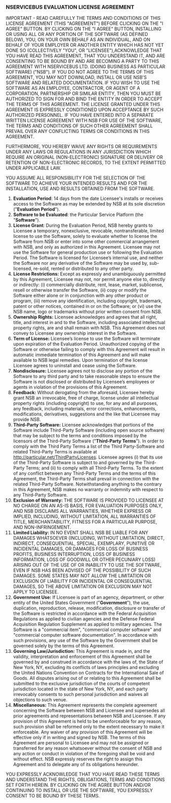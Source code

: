 ﻿### NSERVICEBUS EVALUATION LICENSE AGREEMENT

IMPORTANT - READ CAREFULLY THE TERMS AND CONDITIONS OF THIS LICENSE AGREEMENT (THIS "AGREEMENT") BEFORE CLICKING ON THE "I AGREE" BUTTON. BY CLICKING ON THE "I AGREE" BUTTON, INSTALLING OR USING ALL OR ANY PORTION OF THE SOFTWARE (AS DEFINED BELOW), YOU, ON YOUR OWN BEHALF AS AN INDIVIDUAL, AND ON BEHALF OF YOUR EMPLOYER OR ANOTHER ENTITY WHICH HAS NOT YET DONE SO (COLLECTIVELY "YOU", OR "LICENSEE"),ACKNOWLEDGE THAT YOU HAVE READ THIS AGREEMENT, THAT YOU UNDERSTAND IT, AND ARE CONSENTING TO BE BOUND BY AND ARE BECOMING A PARTY TO THIS AGREEMENT WITH NSERVICEBUS LTD. (DOING BUSINESS AS PARTICULAR SOFTWARE) ("NSB"). IF YOU DO NOT AGREE TO THE TERMS OF THIS AGREEMENT, YOU MAY NOT DOWNLOAD, INSTALL OR USE NSB'S SOFTWARE AND RELATED DOCUMENTATION. IF YOU WISH TO USE THE SOFTWARE AS AN EMPLOYEE, CONTRACTOR, OR AGENT OF A CORPORATION, PARTNERSHIP OR SIMILAR ENTITY, THEN YOU MUST BE AUTHORIZED TO SIGN FOR AND BIND THE ENTITY IN ORDER TO ACCEPT THE TERMS OF THIS AGREEMENT. THE LICENSE GRANTED UNDER THIS AGREEMENT IS EXPRESSLY CONDITIONED UPON ACCEPTANCE BY SUCH AUTHORIZED PERSONNEL. IF YOU HAVE ENTERED INTO A SEPARATE WRITTEN LICENSE AGREEMENT WITH NSB FOR USE OF THE SOFTWARE, THE TERMS AND CONDITIONS OF SUCH OTHER AGREEMENT SHALL PREVAIL OVER ANY CONFLICTING TERMS OR CONDITIONS IN THIS AGREEMENT.
    
FURTHERMORE, YOU HEREBY WAIVE ANY RIGHTS OR REQUIREMENTS UNDER ANY LAWS OR REGULATIONS IN ANY JURISDICTION WHICH REQUIRE AN ORIGINAL (NON-ELECTRONIC) SIGNATURE OR DELIVERY OR RETENTION OF NON-ELECTRONIC RECORDS, TO THE EXTENT PERMITTED UNDER APPLICABLE LAW.
    
YOU ASSUME ALL RESPONSIBILITY FOR THE SELECTION OF THE SOFTWARE TO ACHIEVE YOUR INTENDED RESULTS AND FOR THE INSTALLATION, USE AND RESULTS OBTAINED FROM THE SOFTWARE.
    
  1. **Evaluation Period**: 14 days from the date Licensee's installs or receives access to the Software as may be extended by NSB at its sole discretion ("<b>Evaluation Period</b>").
  2. **Software to be Evaluated**: the Particular Service Platform (the "<b>Software</b>").
  3. **License Grant**: During the Evaluation Period, NSB hereby grants to Licensee a temporary, nonexclusive, revocable, nontransferable, limited license to use the Software, solely to evaluate whether to license the Software from NSB or enter into some other commercial arrangement with NSB, and only as authorized in this Agreement.  Licensee may not use the Software for general production use or following the Evaluation Period. The Software is licensed for Licensee’s internal use, and neither the Software nor any derivative of the Software may be used by, sub-licensed, re-sold, rented or distributed to any other party.
  4. **License Restrictions:** Except as expressly and unambiguously permitted by this Agreement, Licensee may not, nor permit anyone else to, directly or indirectly: (i) commercially distribute, rent, lease, market, sublicense, resell or otherwise transfer the Software, (ii) copy or modify the Software either alone or in conjunction with any other product or program, (iii) remove any identification, including copyright, trademark, patent or other notices, contained in or on the Software; or (vi) use the NSB name, logo or trademarks without prior written consent from NSB.
  5. **Ownership Rights:** Licensee acknowledges and agrees that all right, title, and interest in and to the Software, including associated intellectual property rights, are and shall remain with NSB. This Agreement does not convey to Licensee any ownership interest in the Software.
  6. **Term of License:** Licensee’s license to use the Software will terminate upon expiration of the Evaluation Period. Unauthorized copying of the Software or otherwise failing to comply with this Agreement will result in automatic immediate termination of this Agreement and will make available to NSB legal remedies. Upon termination of the license Licensee agrees to uninstall and cease using the Software.
  7. **Nondisclosure:** Licensee agrees not to disclose any portion of the Software to any third party and to take reasonable steps to ensure the Software is not disclosed or distributed by Licensee’s employees or agents in violation of the provisions of this Agreement.
  8. **Feedback:** Without derogating from the aforesaid, Licensee hereby grant NSB an irrevocable, free of charge, license under all intellectual property rights (including copyright) to use, for any and all purposes, any feedback, including materials, error corrections, enhancements, modifications, derivatives, suggestions and the like that Licensee may provide NSB.
  9. **Third-Party Software:** Licensee acknowledges that portions of the Software include Third-Party Software (including open source software) that may be subject to the terms and conditions imposed by the licensors of the Third-Party Software ("<b>Third-Party Terms</b>").  In order to comply with the Third Party Terms a list of the Third Party-Software and related Third-Party Terms is available at http://particular.net/ThirdPartyLicenses. Licensee agrees (i) that its use of the Third-Party Software is subject to and governed by the Third-Party Terms; and (ii) to comply with all Third-Party Terms.  To the extent of any conflict between any Third-Party Terms and the terms of this Agreement, the Third-Party Terms shall prevail in connection with the related Third-Party Software.  Notwithstanding anything to the contrary in this Agreement, NSB makes no warranty or indemnity with respect to any Third-Party Software.
  10. **Exclusion of Warranty:** THE SOFTWARE IS PROVIDED TO LICENSEE AT NO CHARGE ON AN AS-IS BASIS, FOR EVALUATION PURPOSES ONLY, AND NSB DISCLAIMS ALL WARRANTIES, WHETHER EXPRESS OR IMPLIED, INCLUDING, WITHOUT LIMITATION, ALL WARRANTIES OF TITLE, MERCHANTABILITY, FITNESS FOR A PARTICULAR PURPOSE, AND NON-INFRINGEMENT.
  11. **Limited Liability:** IN NO EVENT SHALL NSB BE LIABLE FOR ANY DAMAGES WHATSOEVER (INCLUDING, WITHOUT LIMITATION, DIRECT, INDIRECT, CONSEQUENTIAL, SPECIAL, EXEMPLARY, PUNITIVE OR INCIDENTAL DAMAGES, OR DAMAGES FOR LOSS OF BUSINESS PROFITS, BUSINESS INTERRUPTION, LOSS OF BUSINESS INFORMATION, LOSS OF GOODWILL OR OTHER PECUNIARY LOSS) ARISING OUT OF THE USE OF OR INABILITY TO USE THE SOFTWARE, EVEN IF NSB HAS BEEN ADVISED OF THE POSSIBILITY OF SUCH DAMAGES. SOME STATES MAY NOT ALLOW THE LIMITATION OR EXCLUSION OF LIABILITY FOR INCIDENTAL OR CONSEQUENTIAL DAMAGES, SO THE ABOVE LIMITATION OR EXCLUSION MAY NOT APPLY TO LICENSEE.
  12. **Government Use:** If Licensee is part of an agency, department, or other entity of the United States Government ("<b>Government</b>"), the use, duplication, reproduction, release, modification, disclosure or transfer of the Software is restricted in accordance with the Federal Acquisition Regulations as applied to civilian agencies and the Defense Federal Acquisition Regulation Supplement as applied to military agencies. The Software is a "commercial item", "commercial computer software" and "commercial computer software documentation". In accordance with such provisions, any use of the Software by the Government shall be governed solely by the terms of this Agreement.
  13. **Governing Law/Jurisdiction:** This Agreement is made in, and the validity, interpretation and enforcement of this Agreement shall be governed by and construed in accordance with the laws of, the State of New York, NY, excluding its conflicts of laws principles and excluding the United Nations Convention on Contracts for the International Sale of Goods.  All disputes arising out of or relating to this Agreement shall be submitted to the exclusive jurisdiction of the courts of competent jurisdiction located in the state of New York, NY, and each party irrevocably consents to such personal jurisdiction and waives all objections to such venue.
  14. **Miscellaneous:** This Agreement represents the complete agreement concerning the Software between NSB and Licensee and supersedes all prior agreements and representations between NSB and Licensee.  If any provision of this Agreement is held to be unenforceable for any reason, such provision shall be reformed only to the extent necessary to make it enforceable. Any waiver of any provision of this Agreement will be effective only if in writing and signed by NSB. The terms of this Agreement are personal to Licensee and may not be assigned or transferred for any reason whatsoever without the consent of NSB and any action or conduct in violation of the foregoing shall be void and without effect. NSB expressly reserves the right to assign this Agreement and to delegate any of its obligations hereunder.
  
YOU EXPRESSLY ACKNOWLEDGE THAT YOU HAVE READ THESE TERMS AND UNDERSTAND THE RIGHTS, OBLIGATIONS, TERMS AND CONDITIONS SET FORTH HEREIN. BY CLICKING ON THE AGREE BUTTON AND/OR CONTINUING TO INSTALL OR USE THE SOFTWARE, YOU EXPRESSLY CONSENT TO BE BOUND BY THESE TERMS.
  